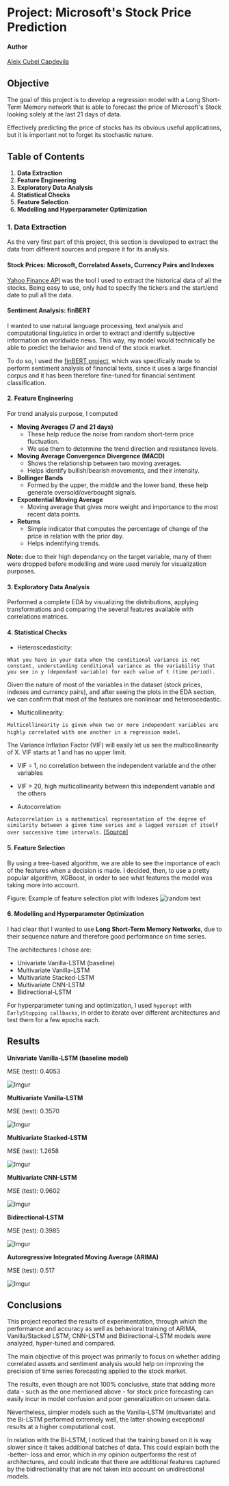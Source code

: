 # Project: Microsoft's Stock Price Prediction

#### Author

[Aleix Cubel Capdevila](https://www.linkedin.com/in/aleix-cubel/)

## Objective

The goal of this project is to develop a regression model with a Long Short-Term Memory network that is able to forecast the price of Microsoft's Stock looking solely at the last 21 days of data.

Effectively predicting the price of stocks has its obvious useful applications, but it is important not to forget its stochastic nature.


## Table of Contents

1. **Data Extraction**
2. **Feature Engineering**
3. **Exploratory Data Analysis**
4. **Statistical Checks**
5. **Feature Selection**
6. **Modelling and Hyperparameter Optimization**


### 1. Data Extraction

As the very first part of this project, this section is developed to extract the data from different sources and prepare it for its analysis.

#### Stock Prices: Microsoft, Correlated Assets, Currency Pairs and Indexes

[Yahoo Finance API](https://pypi.org/project/yfinance/) was the tool I used to extract the historical data of all the stocks. Being easy to use, only had to specify the tickers and the start/end date to pull all the data.

#### Sentiment Analysis: finBERT

I wanted to use natural language processing, text analysis and computational linguistics in order to extract and identify subjective information on worldwide news. This way, my model would technically be able to predict the behavior and trend of the stock market.

To do so, I used the [finBERT project](https://github.com/ProsusAI/finBERT), which was specifically made to perform sentiment analysis of financial texts, since it uses a large financial corpus and it has been therefore fine-tuned for financial sentiment classification.

#### 2. Feature Engineering

For trend analysis purpose, I computed 

- **Moving Averages (7 and 21 days)**
    - These help reduce the noise from random short-term price fluctuation. 
    - We use them to determine the trend direction and resistance levels.
- **Moving Average Convergence Divergence (MACD)**
    - Shows the relationship between two moving averages.
    - Helps identify bullish/bearish movements, and their intensity.
- **Bollinger Bands**
    - Formed by the upper, the middle and the lower band, these help generate oversold/overbought signals.
- **Expontential Moving Average**
    - Moving average that gives more weight and importance to the most recent data points.
- **Returns**
    - Simple indicator that computes the percentage of change of the price in relation with the prior day.
    - Helps indentifying trends.
    
**Note:** due to their high dependancy on the target variable, many of them were dropped before modelling and were used merely for visualization purposes.

#### 3. Exploratory Data Analysis

Performed a complete EDA by visualizing the distributions, applying transformations and comparing the several features available with correlations matrices.


#### 4. Statistical Checks

- Heteroscedasticity: 

`What you have in your data when the conditional variance is not constant, understanding conditional variance as the variability that you see in y (dependant variable) for each value of t (time period).`

Given the nature of most of the variables in the dataset (stock prices, indexes and currency pairs), and after seeing the plots in the EDA section, we can confirm that most of the features are nonlinear and heteroscedastic.

- Multicollinearity:

`Multicollinearity is given when two or more independent variables are highly correlated with one another in a regression model`.

The Variance Inflation Factor (VIF) will easily let us see the multicollinearity of X. VIF starts at 1 and has no upper limit. 

- VIF = 1, no correlation between the independent variable and the other variables
- VIF > 20, high multicollinearity between this independent variable and the others


- Autocorrelation

`Autocorrelation is a mathematical representation of the degree of similarity between a given time series and a lagged version of itself over successive time intervals.` [[Source]](https://www.investopedia.com/terms/a/autocorrelation.asp#:~:text=Autocorrelation%20represents%20the%20degree%20of,itself%20over%20successive%20time%20intervals.&text=An%20autocorrelation%20of%20%2B1%20represents%20a%20perfect%20positive%20correlation%2C%20while,represents%20a%20perfect%20negative%20correlation.)


#### 5. Feature Selection

By using a tree-based algorithm,  we are able to see the importance of each of the features when a decision is made. I decided, then, to use a pretty popular algorithm, XGBoost, in order to see what features the model was taking more into account.

Figure: Example of feature selection plot with Indexes
![random text](https://i.imgur.com/TgBC7pa.png)


#### 6. Modelling and Hyperparameter Optimization

I had clear that I wanted to use **Long Short-Term Memory Networks**, due to their sequence nature and therefore good performance on time series.

The architectures I chose are:
- Univariate Vanilla-LSTM (baseline)
- Multivariate Vanilla-LSTM
- Multivariate Stacked-LSTM
- Multivariate CNN-LSTM
- Bidirectional-LSTM

For hyperparameter tuning and optimization, I used `hyperopt` with `EarlyStopping callbacks`, in order to iterate over different architectures and test them for a few epochs each.


## Results

**Univariate Vanilla-LSTM (baseline model)**

MSE (test): 0.4053

![Imgur](https://imgur.com/HwHMj7X)

**Multivariate Vanilla-LSTM**

MSE (test): 0.3570

![Imgur](https://imgur.com/J0Glu29)

**Multivariate Stacked-LSTM**

MSE (test): 1.2658

![Imgur](https://imgur.com/undefined)

**Multivariate CNN-LSTM**

MSE (test): 0.9602

![Imgur](https://imgur.com/uMRjwho)

**Bidirectional-LSTM**

MSE (test): 0.3985

![Imgur](https://imgur.com/mlKp6AO)

**Autoregressive Integrated Moving Average (ARIMA)**

MSE (test): 0.517 

![Imgur](https://imgur.com/2FMvwBx)


## Conclusions

This project reported the results of experimentation, through which the performance and accuracy as well as behavioral training of ARIMA, Vanilla/Stacked LSTM, CNN-LSTM and Bidirectional-LSTM models were analyzed, hyper-tuned and compared. 

The main objective of this project was primarily to focus on whether adding correlated assets and sentiment analysis would help on improving the precision of time series forecasting applied to the stock market.

The results, even though are not 100% conclusive, state that adding more data - such as the one mentioned above - for stock price forecasting can easily incur in model confusion and poor generalization on unseen data. 

Nevertheless, simpler models such as the Vanilla-LSTM (multivariate) and the Bi-LSTM performed extremely well, the latter showing exceptional results at a higher computational cost.

In relation with the Bi-LSTM, I noticed that the training based on it is way slower since it takes additional batches of data. This could explain both the -better- loss and error, which in my opinion outperforms the rest of architectures, and could indicate that there are additional features captured by the bidirectionality that are not taken into account on unidirectional models.
